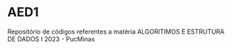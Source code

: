 # AED1
<p>Repositório de códigos referentes a matéria ALGORITIMOS E ESTRUTURA DE DADOS I 2023 - PucMinas</p>
